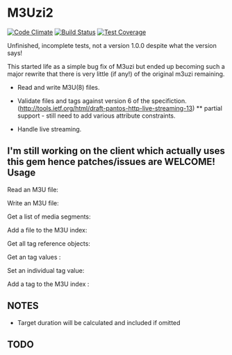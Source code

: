 M3Uzi2
======

[![Code Climate](https://codeclimate.com/github/os6sense/m3uzi2/badges/gpa.svg)](https://codeclimate.com/github/os6sense/m3uzi2)
[![Build Status](https://travis-ci.org/os6sense/m3uzi2.svg?branch=master)](https://travis-ci.org/os6sense/m3uzi2)
[![Test Coverage](https://codeclimate.com/github/os6sense/m3uzi2/badges/coverage.svg)](https://codeclimate.com/github/os6sense/m3uzi2)

Unfinished, incomplete tests, not a version 1.0.0 despite what the version says!

This started life as a simple bug fix of M3uzi but ended up becoming such a
major rewrite that there is very little (if any!) of the original m3uzi remaining. 

- Read and write M3U(8) files.

- Validate files and tags against version 6 of the specifiction.
  (http://tools.ietf.org/html/draft-pantos-http-live-streaming-13)
  ** partial support - still need to add various attribute constraints.

- Handle live streaming.

I'm still working on the client which actually uses this gem hence patches/issues are WELCOME!
Usage
------

Read an M3U file:

Write an M3U file:

Get a list of media segments:

Add a file to the M3U index:

Get all tag reference objects:

Get an tag values :

Set an individual tag value:

Add a tag to the M3U index :


NOTES
------
* Target duration will be calculated and included if omitted


TODO
-----

